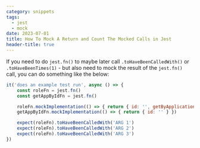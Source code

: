 ```yaml
---
category: snippets
tags:
  - jest
  - mock
date: 2023-07-01
title: How To Mock A Return and Count The Mocked Calls in Jest
header-title: true
---
```


If you need to do `jest.fn()` to maybe later call `.toHaveBeenCalledWith()` or `.toHaveBeenTimes(1)` - but also need to mock the result of the `jest.fn()` call, you can do something like the below:

```javascript
it('does an example test run', async () => {
    const roleFn = jest.fn()
    const getAppByIdFn = jest.fn()

    roleFn.mockImplementation(() => { return { id: '', getByApplicationId: getAppByIdFn } })
    getAppByIdFn.mockImplementation(() => { return { id: '' } })

    expect(roleFn).toHaveBeenCalledWith('ARG 1')
    expect(roleFn).toHaveBeenCalledWith('ARG 2')
    expect(roleFn).toHaveBeenCalledWith('ARG 3')
})
```